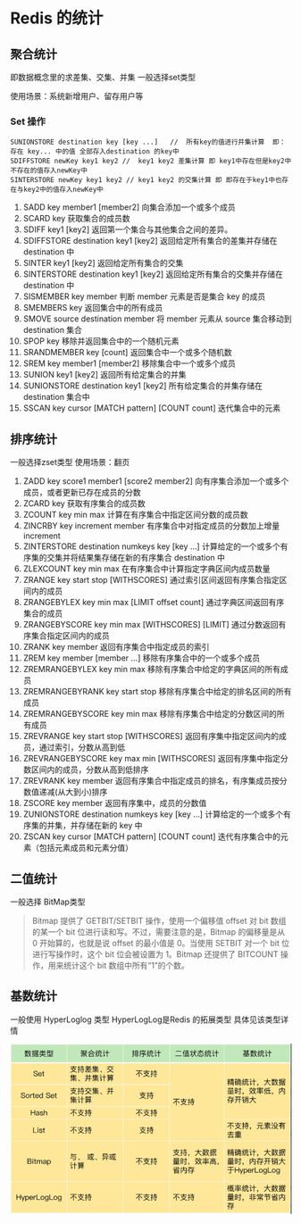 # Redis 的统计

## 聚合统计
即数据概念里的求差集、交集、并集
一般选择set类型

使用场景：系统新增用户、留存用户等

### Set 操作
```shell
SUNIONSTORE destination key [key ...]   //  所有key的值进行并集计算  即：存在 key... 中的值 全部存入destination 的key中
SDIFFSTORE newKey key1 key2 //  key1 key2 差集计算 即 key1中存在但是key2中不存在的值存入newKey中
SINTERSTORE newKey key1 key2 // key1 key2 的交集计算 即 即存在于key1中也存在与key2中的值存入newKey中
```

1.	SADD key member1 [member2]
向集合添加一个或多个成员
2.	SCARD key
获取集合的成员数
3.	SDIFF key1 [key2]
返回第一个集合与其他集合之间的差异。
4.	SDIFFSTORE destination key1 [key2]
返回给定所有集合的差集并存储在 destination 中
5.	SINTER key1 [key2]
返回给定所有集合的交集
6.	SINTERSTORE destination key1 [key2]
返回给定所有集合的交集并存储在 destination 中
7.	SISMEMBER key member
判断 member 元素是否是集合 key 的成员
8.	SMEMBERS key
返回集合中的所有成员
9.	SMOVE source destination member
将 member 元素从 source 集合移动到 destination 集合
10.	SPOP key
移除并返回集合中的一个随机元素
11.	SRANDMEMBER key [count]
返回集合中一个或多个随机数
12.	SREM key member1 [member2]
移除集合中一个或多个成员
13.	SUNION key1 [key2]
返回所有给定集合的并集
14.	SUNIONSTORE destination key1 [key2]
所有给定集合的并集存储在 destination 集合中
15.	SSCAN key cursor [MATCH pattern] [COUNT count]
迭代集合中的元素

## 排序统计
一般选择zset类型
使用场景：翻页

1.	ZADD key score1 member1 [score2 member2]
向有序集合添加一个或多个成员，或者更新已存在成员的分数
2.	ZCARD key
获取有序集合的成员数
3.	ZCOUNT key min max
计算在有序集合中指定区间分数的成员数
4.	ZINCRBY key increment member
有序集合中对指定成员的分数加上增量 increment
5.	ZINTERSTORE destination numkeys key [key ...]
计算给定的一个或多个有序集的交集并将结果集存储在新的有序集合 destination 中
6.	ZLEXCOUNT key min max
在有序集合中计算指定字典区间内成员数量
7.	ZRANGE key start stop [WITHSCORES]
通过索引区间返回有序集合指定区间内的成员
8.	ZRANGEBYLEX key min max [LIMIT offset count]
通过字典区间返回有序集合的成员
9.	ZRANGEBYSCORE key min max [WITHSCORES] [LIMIT]
通过分数返回有序集合指定区间内的成员
10.	ZRANK key member
返回有序集合中指定成员的索引
11.	ZREM key member [member ...]
移除有序集合中的一个或多个成员
12.	ZREMRANGEBYLEX key min max
移除有序集合中给定的字典区间的所有成员
13.	ZREMRANGEBYRANK key start stop
移除有序集合中给定的排名区间的所有成员
14.	ZREMRANGEBYSCORE key min max
移除有序集合中给定的分数区间的所有成员
15.	ZREVRANGE key start stop [WITHSCORES]
返回有序集中指定区间内的成员，通过索引，分数从高到低
16.	ZREVRANGEBYSCORE key max min [WITHSCORES]
返回有序集中指定分数区间内的成员，分数从高到低排序
17.	ZREVRANK key member
返回有序集合中指定成员的排名，有序集成员按分数值递减(从大到小)排序
18.	ZSCORE key member
返回有序集中，成员的分数值
19.	ZUNIONSTORE destination numkeys key [key ...]
计算给定的一个或多个有序集的并集，并存储在新的 key 中
20.	ZSCAN key cursor [MATCH pattern] [COUNT count]
迭代有序集合中的元素（包括元素成员和元素分值）

## 二值统计
一般选择 BitMap类型
>Bitmap 提供了 GETBIT/SETBIT 操作，使用一个偏移值 offset 对 bit 数组的某一个 bit 位进行读和写。不过，需要注意的是，Bitmap 的偏移量是从 0 开始算的，也就是说 offset 的最小值是 0。当使用 SETBIT 对一个 bit 位进行写操作时，这个 bit 位会被设置为 1。Bitmap 还提供了 BITCOUNT 操作，用来统计这个 bit 数组中所有“1”的个数。


## 基数统计
一般使用 HyperLoglog 类型 HyperLogLog是Redis 的拓展类型
具体见该类型详情


![企业微信截图_16396262445125](https://raw.githubusercontent.com/AKBOY/chuyx_study/master/resource/images/企业微信截图_16396262445125.png)